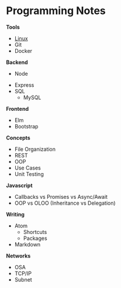 # Programming Notes

**Tools**
- [Linux](./tools/linux.md)
- Git
- Docker

**Backend**
* Node
- Express
- SQL
  - MySQL

**Frontend**
- Elm
- Bootstrap

**Concepts**
- File Organization
- REST
- OOP
- Use Cases
- Unit Testing

**Javascript**
- Callbacks vs Promises vs Async/Await
- OOP vs OLOO (Inheritance vs Delegation)

**Writing**
- Atom
  - Shortcuts
  - Packages
- Markdown

**Networks**
- OSA
- TCP/IP
- Subnet
